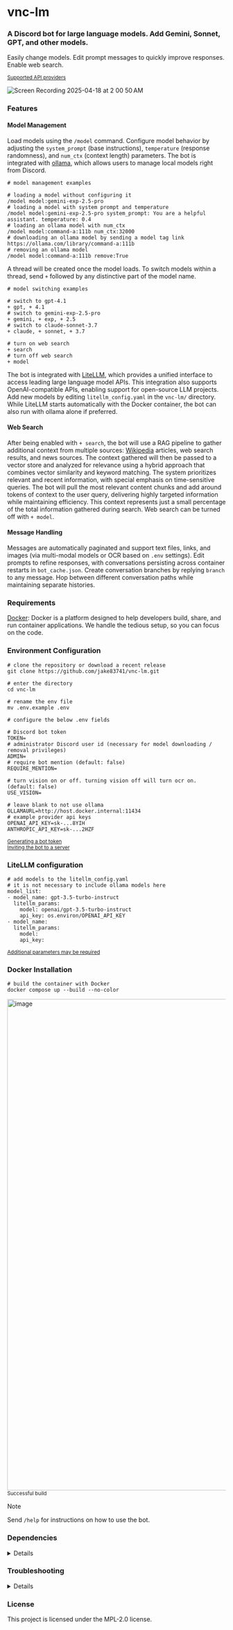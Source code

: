 # vnc-lm

### A Discord bot for large language models. Add Gemini, Sonnet, GPT, and other models.
 
Easily change models. Edit prompt messages to quickly improve responses. Enable web search. 

<sub>[Supported API providers](https://docs.litellm.ai/docs/providers)</sub>

![Screen Recording 2025-04-18 at 2 00 50 AM](https://github.com/user-attachments/assets/e4b8eb67-091c-4fb9-9a47-0868821153dd)
<br>

### Features
#### Model Management

Load models using the `/model` command. Configure model behavior by adjusting the `system_prompt` (base instructions), `temperature` (response randomness), and `num_ctx` (context length) parameters. The bot is integrated with [ollama](https://github.com/ollama/ollama), which allows users to manage local models right from Discord.

```shell
# model management examples

# loading a model without configuring it
/model model:gemini-exp-2.5-pro
# loading a model with system prompt and temperature
/model model:gemini-exp-2.5-pro system_prompt: You are a helpful assistant. temperature: 0.4
# loading an ollama model with num_ctx
/model model:command-a:111b num_ctx:32000
# downloading an ollama model by sending a model tag link
https://ollama.com/library/command-a:111b
# removing an ollama model
/model model:command-a:111b remove:True
```

A thread will be created once the model loads. To switch models within a thread, send `+` followed by any distinctive part of the model name.

```shell
# model switching examples

# switch to gpt-4.1
+ gpt, + 4.1
# switch to gemini-exp-2.5-pro
+ gemini, + exp, + 2.5
# switch to claude-sonnet-3.7
+ claude, + sonnet, + 3.7

# turn on web search
+ search
# turn off web search
+ model
```

The bot is integrated with [LiteLLM](https://www.litellm.ai/), which provides a unified interface to access leading large language model APIs. This integration also supports OpenAI-compatible APIs, enabling support for open-source LLM projects. Add new models by editing `litellm_config.yaml` in the `vnc-lm/` directory. While LiteLLM starts automatically with the Docker container, the bot can also run with ollama alone if preferred.

#### Web Search

After being enabled with `+ search`, the bot will use a RAG pipeline to gather additional context from multiple sources: [Wikipedia](https://www.wikipedia.org/) articles, web search results, and news sources. The context gathered will then be passed to a vector store and analyzed for relevance using a hybrid approach that combines vector similarity and keyword matching. The system prioritizes relevant and recent information, with special emphasis on time-sensitive queries. The bot will pull the most relevant content chunks and add around tokens of context to the user query, delivering highly targeted information while maintaining efficiency. This context represents just a small percentage of the total information gathered during search. Web search can be turned off with `+ model`.

#### Message Handling 

Messages are automatically paginated and support text files, links, and images (via multi-modal models or OCR based on `.env` settings). Edit prompts to refine responses, with conversations persisting across container restarts in `bot_cache.json`. Create conversation branches by replying `branch` to any message. Hop between different conversation paths while maintaining separate histories.

### Requirements 
[Docker](https://www.docker.com/): Docker is a platform designed to help developers build, share, and run container applications. We handle the tedious setup, so you can focus on the code.

### Environment Configuration
```shell
# clone the repository or download a recent release
git clone https://github.com/jake83741/vnc-lm.git

# enter the directory
cd vnc-lm

# rename the env file
mv .env.example .env
```

```shell
# configure the below .env fields

# Discord bot token
TOKEN=
# administrator Discord user id (necessary for model downloading / removal privileges)
ADMIN=
# require bot mention (default: false)
REQUIRE_MENTION=

# turn vision on or off. turning vision off will turn ocr on. (default: false)
USE_VISION=

# leave blank to not use ollama
OLLAMAURL=http://host.docker.internal:11434
# example provider api keys
OPENAI_API_KEY=sk-...8YIH
ANTHROPIC_API_KEY=sk-...2HZF
```
<sub> [Generating a bot token](https://discordjs.guide/preparations/setting-up-a-bot-application.html) </sub> <br>
<sub> [Inviting the bot to a server](https://discordjs.guide/preparations/adding-your-bot-to-servers.html) </sub>

### LiteLLM configuration
```shell
# add models to the litellm_config.yaml
# it is not necessary to include ollama models here
model_list:
- model_name: gpt-3.5-turbo-instruct
  litellm_params:
    model: openai/gpt-3.5-turbo-instruct
    api_key: os.environ/OPENAI_API_KEY
- model_name: 
  litellm_params:
    model: 
    api_key: 
```
<sub> [Additional parameters may be required](https://github.com/jake83741/vnc-lm/blob/a902b22c616e6ae2958a54ca230725c358068722/litellm_config.yaml) </sub>

### Docker Installation
```shell
# build the container with Docker
docker compose up --build --no-color
```

<img width="1132" alt="image" src="https://github.com/user-attachments/assets/8ae065ea-da37-43da-9734-6858605c9c9b" />
<sub>Successful build</sub>

> [!NOTE]  
> Send `/help` for instructions on how to use the bot.

### Dependencies
<details>
<br>
 
```shell
{
  "dependencies": {
"dependencies": {
   "@mozilla/readability": "^0.5.0",  # Library for extracting readable content from web pages
   "axios": "^1.7.2",                 # HTTP client for making API requests
   "discord.js": "^14.15.3",          # Discord API wrapper for building Discord bots
   "dotenv": "^16.4.5",               # Loads environment variables from .env files
   "jsdom": "^24.1.3",                # DOM implementation for parsing HTML in Node.js
   "keyword-extractor": "^0.0.27",    # Extracts keywords from text for generating thread names
   "puppeteer": "^21.7.0",            # Headless browser automation for web scraping
   "sharp": "^0.33.5",                # Image processing library for resizing/optimizing images  
   "tesseract.js": "^5.1.0",          # Optical Character Recognition (OCR) for extracting text from images
  },
  "devDependencies": {
    "@types/axios": "^0.14.0",
    "@types/dotenv": "^8.2.0",
    "@types/jsdom": "^21.1.7",
    "@types/node": "^18.15.25",
    "typescript": "^5.1.3"
  }
}
```

</details>

### Troubleshooting
<details>

#### Context Window Issues
When sending text files to a local model, be sure to set a proportional `num_ctx` value with `/model`. <br>

#### Discord API issues
Occasionally the Discord API will throw up errors in the console.

```shell
# Discord api error examples
DiscordAPIError[10062]: Unknown interaction

DiscordAPIError[40060]: Interaction has already been acknowledged
```

The errors usually seem to be related to clicking through pages of an embedded response. The errors are not critical and should not cause the bot to crash. 

#### OpenAI-Compatible API Issues
When adding a model to the `litellm_config.yaml` from a service that uses a local API ([text-generation-webui](https://github.com/oobabooga/text-generation-webui) for example), use this example: <br>

```shell
# add openai/ prefix to route as OpenAI provider
# add api base, use host.docker.interal:{port}/v1
# api key to send your model. use a placeholder when the service doesn't use api keys
model_list:
  - model_name: my-model
    litellm_params:
      model: openai/<your-model-name>
      api_base: <model-api-base>       
      api_key: api-key                 
```
#### LiteLLM Issues
If LiteLLM is exiting in the console log when doing `docker compose up --build --no-color`. Open the `docker-compose.yaml` and revise the following line and run `docker compose up --build --no-color` again to see more descriptive logs.

```shell
# original
command: -c "exec litellm --config /app/config.yaml >/dev/null 2>&1"
# revised
command: -c "exec litellm --config /app/config.yaml"
```

Most issues will be related to the `litellm_config.yaml` file. Double check your model_list vs the examples shown in the [LiteLLM docs](https://docs.litellm.ai/docs/providers). Some providers require [additional litellm_params](https://github.com/jake83741/vnc-lm/blob/a902b22c616e6ae2958a54ca230725c358068722/litellm_config.yaml).

#### Cache issues
Cache issues are rare and difficult to reproduce but if one does occur, deleting `bot_cache.json` and re-building the bot should correct it. 

</details>

### License
This project is licensed under the MPL-2.0 license.
